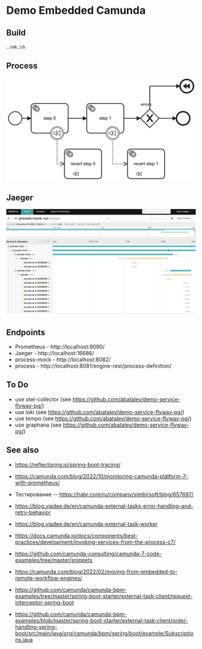 # Demo Embedded Camunda

## Build 

```sh
./mk.sh
```

## Process

![](process.png)

## Jaeger

![](jaeger.png)

## Endpoints 

- Prometheus - http://localhost:9090/
- Jaeger - http://localhost:16686/
- process-mock -  http://localhost:8082/
- process - http://localhost:8081/engine-rest/process-definition/

## To Do

- use otel-collector (see https://github.com/abatalev/demo-service-flyway-pg/)
- use loki (see https://github.com/abatalev/demo-service-flyway-pg/)
- use tempo (see https://github.com/abatalev/demo-service-flyway-pg/)
- use graphana (see https://github.com/abatalev/demo-service-flyway-pg/)

## See also

- https://reflectoring.io/spring-boot-tracing/
- https://camunda.com/blog/2022/10/monitoring-camunda-platform-7-with-prometheus/

- Тестирование -- https://habr.com/ru/company/simbirsoft/blog/657697/

- https://blog.viadee.de/en/camunda-external-tasks-error-handling-and-retry-behavior
- https://blog.viadee.de/en/camunda-external-task-worker

- https://docs.camunda.io/docs/components/best-practices/development/invoking-services-from-the-process-c7/
- https://github.com/camunda-consulting/camunda-7-code-examples/tree/master/snippets

- https://camunda.com/blog/2022/02/moving-from-embedded-to-remote-workflow-engines/
- https://github.com/camunda/camunda-bpm-examples/tree/master/spring-boot-starter/external-task-client/request-interceptor-spring-boot

- https://github.com/camunda/camunda-bpm-examples/blob/master/spring-boot-starter/external-task-client/order-handling-spring-boot/src/main/java/org/camunda/bpm/spring/boot/example/Subscriptions.java